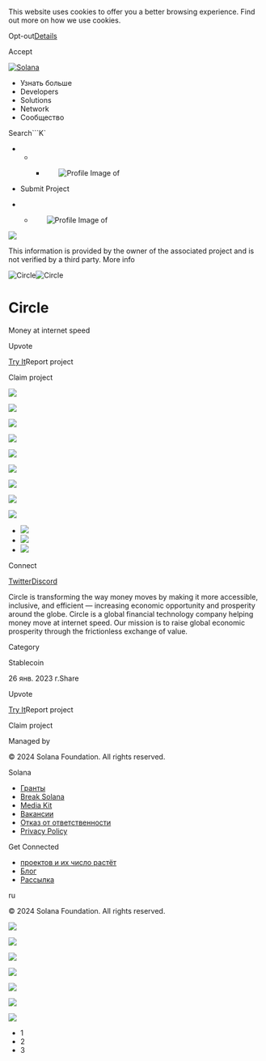 This website uses cookies to offer you a better browsing experience. Find out
more on how we use cookies.

Opt-out[Details](/ru/privacy-policy#collection-of-information)

Accept

[![Solana](/_next/static/media/logotype.e4df684f.svg)](/ru)

  * Узнать больше
  * Developers
  * Solutions
  * Network
  * Сообщество

Search```K`

  *   *   * ![](data:image/svg+xml,%3csvg%20xmlns=%27http://www.w3.org/2000/svg%27%20version=%271.1%27%20width=%2728%27%20height=%2728%27/%3e)![Profile Image of ](/_next/static/media/ecosystem_user.7ebb52fa.svg)

  * Submit Project
  *   * ![](data:image/svg+xml,%3csvg%20xmlns=%27http://www.w3.org/2000/svg%27%20version=%271.1%27%20width=%2728%27%20height=%2728%27/%3e)![Profile Image of ](/_next/static/media/ecosystem_user.7ebb52fa.svg)

![](/_next/image?url=%2F_next%2Fstatic%2Fmedia%2Fhero.631479cd.png&w=3840&q=75)

This information is provided by the owner of the associated project and is not
verified by a third party. More info

![Circle](/_next/image?url=%2Fapi%2Fprojectimg%2Fclddl20hi0006mg08a3ppqmsi%3Ftype%3DLOGO&w=3840&q=75)![Circle](/_next/image?url=%2Fapi%2Fprojectimg%2Fclddl20hi0006mg08a3ppqmsi%3Ftype%3DLOGO&w=3840&q=75)

# Circle

Money at internet speed

Upvote

[Try It](https://www.circle.com/en/)Report project

Claim project

![](/api/projectimg/clddl20hi0006mg08a3ppqmsi?type=IMG&number=0)

![](/api/projectimg/clddl20hi0006mg08a3ppqmsi?type=IMG&number=1)

![](/api/projectimg/clddl20hi0006mg08a3ppqmsi?type=IMG&number=2)

![](/api/projectimg/clddl20hi0006mg08a3ppqmsi?type=IMG&number=0)

![](/api/projectimg/clddl20hi0006mg08a3ppqmsi?type=IMG&number=1)

![](/api/projectimg/clddl20hi0006mg08a3ppqmsi?type=IMG&number=2)

![](/api/projectimg/clddl20hi0006mg08a3ppqmsi?type=IMG&number=0)

![](/api/projectimg/clddl20hi0006mg08a3ppqmsi?type=IMG&number=1)

![](/api/projectimg/clddl20hi0006mg08a3ppqmsi?type=IMG&number=2)

  * ![](/_next/image?url=%2Fapi%2Fprojectimg%2Fclddl20hi0006mg08a3ppqmsi%3Ftype%3DIMG%26number%3D0&w=3840&q=75)
  * ![](/_next/image?url=%2Fapi%2Fprojectimg%2Fclddl20hi0006mg08a3ppqmsi%3Ftype%3DIMG%26number%3D1&w=3840&q=75)
  * ![](/_next/image?url=%2Fapi%2Fprojectimg%2Fclddl20hi0006mg08a3ppqmsi%3Ftype%3DIMG%26number%3D2&w=3840&q=75)

Connect

[Twitter](https://twitter.com/circle)[Discord](https://discord.com/invite/buildoncircle)

Circle is transforming the way money moves by making it more accessible,
inclusive, and efficient — increasing economic opportunity and prosperity
around the globe. Circle is a global financial technology company helping
money move at internet speed. Our mission is to raise global economic
prosperity through the frictionless exchange of value.

Category

Stablecoin

26 янв. 2023 г.Share

Upvote

[Try It](https://www.circle.com/en/)Report project

Claim project

Managed by

[](/ru)

[](/youtube)[](/twitter)[](/discord)[](/reddit)[](/github)[](/telegram)

© 2024 Solana Foundation. All rights reserved.

Solana

  * [Гранты](https://solana.org/grants)
  * [Break Solana](https://break.solana.com/)
  * [Media Kit](/ru/branding)
  * [Вакансии](https://jobs.solana.com/)
  * [Отказ от ответственности](/ru/tos)
  * [Privacy Policy](/ru/privacy-policy)

Get Connected

  * [проектов и их число растёт](/ru/ecosystem)
  * [Блог](/ru/news)
  * [Рассылка](/ru/newsletter)

ru

© 2024 Solana Foundation. All rights reserved.

![](/api/projectimg/clddl20hi0006mg08a3ppqmsi?type=IMG&number=2)

![](/api/projectimg/clddl20hi0006mg08a3ppqmsi?type=IMG&number=0)

![](/api/projectimg/clddl20hi0006mg08a3ppqmsi?type=IMG&number=1)

![](/api/projectimg/clddl20hi0006mg08a3ppqmsi?type=IMG&number=2)

![](/api/projectimg/clddl20hi0006mg08a3ppqmsi?type=IMG&number=0)

![](/api/projectimg/clddl20hi0006mg08a3ppqmsi?type=IMG&number=1)

![](/api/projectimg/clddl20hi0006mg08a3ppqmsi?type=IMG&number=2)

  * 1
  * 2
  * 3

